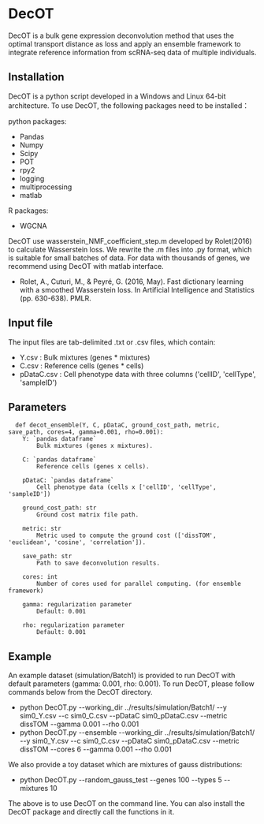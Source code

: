 # DecOT
DecOT is a bulk gene expression deconvolution method that uses the optimal transport distance as loss and apply an ensemble framework to integrate reference information from scRNA-seq data of multiple individuals. 

## Installation

DecOT is a python script developed in a Windows and Linux 64-bit architecture. To use DecOT, the following packages need to be installed：

python packages:

* Pandas
* Numpy
* Scipy
* POT
* rpy2
* logging
* multiprocessing
* matlab

R packages:

* WGCNA

DecOT use wasserstein_NMF_coefficient_step.m developed by Rolet(2016) to calculate Wasserstein loss. We rewrite the .m files into .py format, which is suitable for small batches of data. For data with thousands of genes, we recommend using DecOT with matlab interface. 

* Rolet, A., Cuturi, M., & Peyré, G. (2016, May). Fast dictionary learning with a smoothed Wasserstein loss. In Artificial Intelligence and Statistics (pp. 630-638). PMLR.


## Input file
The input files are tab-delimited .txt or .csv files, which contain:

* Y.csv : Bulk mixtures (genes * mixtures)
* C.csv : Reference cells (genes * cells)
* pDataC.csv : Cell phenotype data with three columns ('cellID', 'cellType', 'sampleID')

## Parameters
      def decot_ensemble(Y, C, pDataC, ground_cost_path, metric, save_path, cores=4, gamma=0.001, rho=0.001):
        Y: `pandas dataframe`
            Bulk mixtures (genes x mixtures).

        C: `pandas dataframe`
            Reference cells (genes x cells).

        pDataC: `pandas dataframe`
            Cell phenotype data (cells x ['cellID', 'cellType', 'sampleID'])

        ground_cost_path: str
            Ground cost matrix file path.

        metric: str
            Metric used to compute the ground cost (['dissTOM', 'euclidean', 'cosine', 'correlation']).

        save_path: str
            Path to save deconvolution results.

        cores: int
            Number of cores used for parallel computing. (for ensemble framework)

        gamma: regularization parameter
            Default: 0.001

        rho: regularization parameter
            Default: 0.001


## Example 

An example dataset (simulation/Batch1) is provided to run DecOT with default parameters (gamma: 0.001, rho: 0.001). To run DecOT, please follow commands below from the DecOT directory.

* python DecOT.py --working_dir ../results/simulation/Batch1/ --y sim0_Y.csv --c sim0_C.csv --pDataC sim0_pDataC.csv --metric dissTOM --gamma 0.001 --rho 0.001
* python DecOT.py --ensemble --working_dir ../results/simulation/Batch1/ --y sim0_Y.csv --c sim0_C.csv --pDataC sim0_pDataC.csv --metric dissTOM --cores 6 --gamma 0.001 --rho 0.001

We also provide a toy dataset which are mixtures of gauss distributions:

* python DecOT.py --random_gauss_test --genes 100 --types 5 --mixtures 10

The above is to use DecOT on the command line. You can also install the DecOT package and directly call the functions in it.
